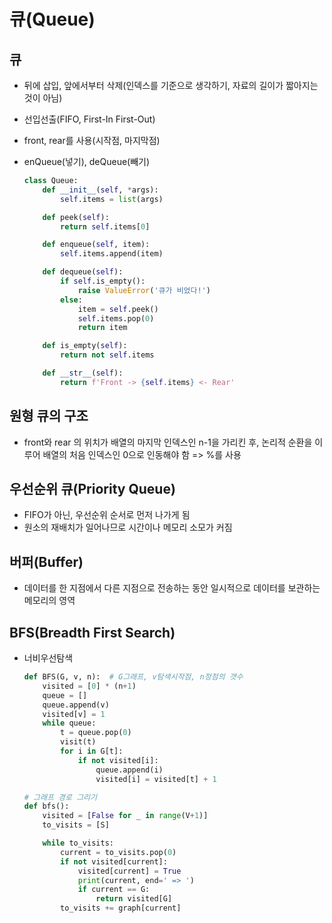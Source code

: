 # 큐(Queue)

## 큐

- 뒤에 삽입, 앞에서부터 삭제(인덱스를 기준으로 생각하기, 자료의 길이가 짧아지는 것이 아님)

- 선입선출(FIFO, First-In First-Out)

- front, rear를 사용(시작점, 마지막점)

- enQueue(넣기), deQueue(빼기)

  ```python
  class Queue:
      def __init__(self, *args):
          self.items = list(args)
  
      def peek(self):
          return self.items[0]
  
      def enqueue(self, item):
          self.items.append(item)
  
      def dequeue(self):
          if self.is_empty():
              raise ValueError('큐가 비었다!')
          else:
              item = self.peek()
              self.items.pop(0)
              return item
  
      def is_empty(self):
          return not self.items
  
      def __str__(self):
          return f'Front -> {self.items} <- Rear'
  ```

  



## 원형 큐의 구조

- front와 rear 의 위치가 배열의 마지막 인덱스인 n-1을 가리킨 후, 논리적 순환을 이루어 배열의 처음 인덱스인 0으로 인동해야 함 => %를 사용

## 우선순위 큐(Priority Queue)

- FIFO가 아닌, 우선순위 순서로 먼저 나가게 됨
- 원소의 재배치가 일어나므로 시간이나 메모리 소모가 커짐

## 버퍼(Buffer)

- 데이터를 한 지점에서 다른 지점으로 전송하는 동안 일시적으로 데이터를 보관하는 메모리의 영역

## BFS(Breadth First Search)

- 너비우선탐색

  ```python
  def BFS(G, v, n):  # G그래프, v탐색시작점, n정점의 갯수
      visited = [0] * (n+1)
      queue = []
      queue.append(v)
      visited[v] = 1
      while queue:
          t = queue.pop(0)
          visit(t)
          for i in G[t]:
              if not visited[i]:
                  queue.append(i)
                  visited[i] = visited[t] + 1
  ```

  ```python
  # 그래프 경로 그리기
  def bfs():
      visited = [False for _ in range(V+1)]
      to_visits = [S]
  
      while to_visits:
          current = to_visits.pop(0)
          if not visited[current]:
              visited[current] = True
              print(current, end=' => ')
              if current == G:
                  return visited[G]
          to_visits += graph[current]
  ```

  
